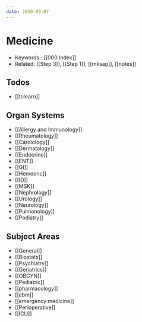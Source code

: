 ```yaml
---
date: 2020-09-07
---
```


# Medicine

- Keywords:: [[000 Index]]
- Related: [[Step 3]], [[Step 1]], [[mksap]], [[notes]]

## Todos

- [[tolearn]]

## Organ Systems

- [[Allergy and Immunology]]
- [[Rheumatology]]
- [[Cardiology]]
- [[Dermatology]]
- [[Endocrine]]
- [[ENT]]
- [[GI]]
- [[Hemeonc]]
- [[ID]]
- [[MSK]]
- [[Nephrology]]
- [[Urology]]
- [[Neurology]]
- [[Pulmonology]]
- [[Podiatry]]

## Subject Areas

- [[General]]
- [[Biostats]]
- [[Psychiatry]]
- [[Geriatrics]]
- [[OBGYN]]
- [[Pediatric]]
- [[pharmacology]]
- [[ebm]]
- [[emergency medicine]]
- [[Perioperative]]
- [[ICU]]
